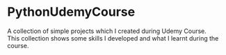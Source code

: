 # PythonUdemyCourse

A collection of simple projects which I created during Udemy Course. </br>
This collection shows some skills I developed and what I learnt during the course.
